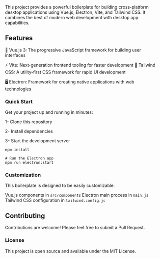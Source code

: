 This project provides a powerful boilerplate for building cross-platform desktop applications using Vue.js, Electron, Vite, and Tailwind CSS. It combines the best of modern web development with desktop app capabilities.


## Features

🚀 Vue.js 3: The progressive JavaScript framework for building user interfaces

⚡️ Vite: Next-generation frontend tooling for faster development
🎨 Tailwind CSS: A utility-first CSS framework for rapid UI development

🖥️ Electron: Framework for creating native applications with web technologies

### Quick Start
Get your project up and running in minutes:

1- Clone this repository

2- Install dependencies

3- Start the development server

```# Install dependencies
npm install

# Run the Electron app
npm run electron:start
```

### Customization
This boilerplate is designed to be easily customizable:

Vue.js components in `src/components`
Electron main process in `main.js`
Tailwind CSS configuration in `tailwind.config.js`

## Contributing
Contributions are welcome! Please feel free to submit a Pull Request.

### License
This project is open source and available under the MIT License.

